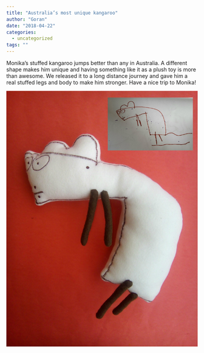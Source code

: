 ```yaml
---
title: "Australia’s most unique kangaroo"
author: "Goran"
date: "2018-04-22"
categories:
  - uncategorized
tags: ""
---
```


Monika’s stuffed kangaroo jumps better than any in Australia. A different shape makes him unique and having something like it as a plush toy is more than awesome. We released it to a long distance journey and gave him a real stuffed legs and body to make him stronger. Have a nice trip to Monika!

![Australia’s most unique kangaroo - stuffed toy](./damon-softie.jpg)
